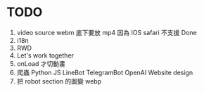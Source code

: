 # TODO

1. video source webm 底下要放 mp4 因為 IOS safari 不支援 Done
2. i18n
3. RWD
4. Let's work together
5. onLoad 才切動畫
6. 爬蟲 Python JS LineBot TelegramBot OpenAI Website design
7. 把 robot section 的圖變 webp
